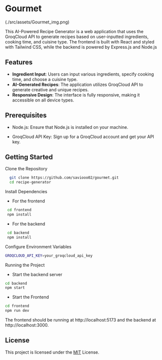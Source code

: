 
# Gourmet

(./src/assets/Gourmet_img.png)

This AI-Powered Recipe Generator is a web application that uses the GroqCloud API to generate recipes based on user-inputted ingredients, cooking time, and cuisine type. The frontend is built with React and styled with Tailwind CSS, while the backend is powered by Express.js and Node.js


## Features

- **Ingredient Input**: Users can input various ingredients, specify cooking time, and choose a cuisine type.
- **AI-Generated Recipes**: The application utilizes GroqCloud API to generate creative and unique recipes.
- **Responsive Design**: The interface is fully responsive, making it accessible on all device types.

## Prerequisites

- Node.js: Ensure that Node.js is installed on your machine.

- GroqCloud API Key: Sign up for a GroqCloud account and get your API key.



## Getting Started


Clone the Repository

```bash
  git clone https://github.com/saviooo02/gourmet.git
  cd recipe-generator
```
Install Dependencies

- For the frontend

 ```bash
  cd frontend
  npm install
```
- For the backend

 ```bash
  cd backend
  npm install
```
Configure Environment Variables

```bash
GROQCLOUD_API_KEY=your_groqcloud_api_key
```
Running the Project

- Start the backend server
```bash
cd backend
npm start
```
- Start the Frontend
```bash
cd frontend
npm run dev
```
The frontend should be running at http://localhost:5173 and the backend at http://localhost:3000.
## License

This project is licensed under the [MIT](https://choosealicense.com/licenses/mit/) License.

